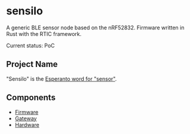 # sensilo

A generic BLE sensor node based on the nRF52832. Firmware written in Rust with the RTIC framework.

Current status: PoC

## Project Name

"Sensilo" is the [Esperanto word for "sensor"](https://en.bab.la/dictionary/esperanto-english/sensilo).

## Components

- [Firmware](./firmware/)
- [Gateway](./gateway/)
- [Hardware](./hardware/)
